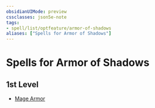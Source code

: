 ```yaml
---
obsidianUIMode: preview
cssclasses: json5e-note
tags:
- spell/list/optfeature/armor-of-shadows
aliases: ["Spells for Armor of Shadows"]
---
```

# Spells for Armor of Shadows

## 1st Level

- [Mage Armor](mage-armor-xphb.md "XPHB")